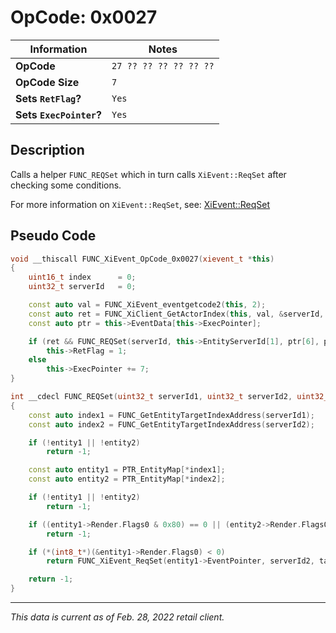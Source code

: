 # OpCode: 0x0027

| Information               | Notes |
|---                        |---    |
| **OpCode**                | `27 ?? ?? ?? ?? ?? ??` |
| **OpCode Size**           | `7`   |
| **Sets `RetFlag`?**       | `Yes` |
| **Sets `ExecPointer`?**   | `Yes` |

## Description

Calls a helper `FUNC_REQSet` which in turn calls `XiEvent::ReqSet` after checking some conditions. 

For more information on `XiEvent::ReqSet`, see: [XiEvent::ReqSet](../Event%20VM%20Functions.md#xieventreqset)

## Pseudo Code

```cpp
void __thiscall FUNC_XiEvent_OpCode_0x0027(xievent_t *this)
{
    uint16_t index      = 0;
    uint32_t serverId   = 0;

    const auto val = FUNC_XiEvent_eventgetcode2(this, 2);
    const auto ret = FUNC_XiClient_GetActorIndex(this, val, &serverId, &index);
    const auto ptr = this->EventData[this->ExecPointer];

    if (ret && FUNC_REQSet(serverId, this->EntityServerId[1], ptr[6], ptr[1]) == 2)
        this->RetFlag = 1;
    else
        this->ExecPointer += 7;
}

int __cdecl FUNC_REQSet(uint32_t serverId1, uint32_t serverId2, uint32_t tagNum, uint16_t priority)
{
    const auto index1 = FUNC_GetEntityTargetIndexAddress(serverId1);
    const auto index2 = FUNC_GetEntityTargetIndexAddress(serverId2);

    if (!entity1 || !entity2)
        return -1;

    const auto entity1 = PTR_EntityMap[*index1];
    const auto entity2 = PTR_EntityMap[*index2]; 

    if (!entity1 || !entity2)
        return -1;

    if ((entity1->Render.Flags0 & 0x80) == 0 || (entity2->Render.Flags0 & 0x80) == 0)
        return -1;

    if (*(int8_t*)(&entity1->Render.Flags0) < 0)
        return FUNC_XiEvent_ReqSet(entity1->EventPointer, serverId2, tagNum, priority);

    return -1;
}
```

---

_This data is current as of Feb. 28, 2022 retail client._